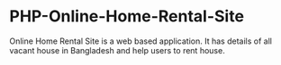 # PHP-Online-Home-Rental-Site
Online Home Rental Site is a web based application. It has details of all vacant house in Bangladesh and help users to rent house.
